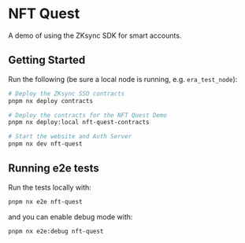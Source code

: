 # NFT Quest

A demo of using the ZKsync SDK for smart accounts.

## Getting Started

Run the following (be sure a local node is running, e.g. `era_test_node`):

```sh
# Deploy the ZKsync SSO contracts
pnpm nx deploy contracts

# Deploy the contracts for the NFT Quest Demo
pnpm nx deploy:local nft-quest-contracts

# Start the website and Auth Server
pnpm nx dev nft-quest
```

## Running e2e tests

Run the tests locally with:

```sh
pnpm nx e2e nft-quest
```

and you can enable debug mode with:

```sh
pnpm nx e2e:debug nft-quest
```
